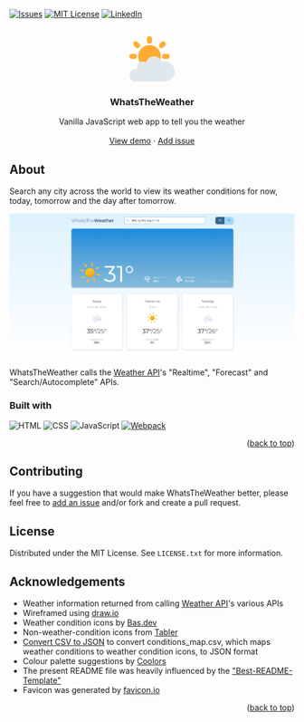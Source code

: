 <a id="readme-top"></a>

<!-- PROJECT SHIELDS -->

[![Issues][issues-shield]][issues-url]
[![MIT License][license-shield]][license-url]
[![LinkedIn][linkedin-shield]][linkedin-url]

<!-- PROJECT LOGO -->
<br />
<div align="center">
  <a href="https://github.com/henrylin03/whats-the-weather">
    <img src="./src/assets/favicon.png" alt="Logo" width="80" height="80">
  </a>

<h3 align="center">WhatsThe<b>Weather</b></h3>

  <p align="center">
    Vanilla JavaScript web app to tell you the weather
    <br />
    <br />
    <a href="https://henrylin.io/whats-the-weather/">View demo</a>
    ·
    <a href="https://github.com/henrylin03/whats-the-weather/issues/new">Add issue</a>
  </p>
</div>

<!-- ABOUT THE PROJECT -->

## About

Search any city across the world to view its weather conditions for now, today, tomorrow and the day after tomorrow.

[![Screenshot](./docs/screenshot.png)](https://henrylin.io/whats-the-weather/)

WhatsTheWeather calls the [Weather API](https://www.weatherapi.com/)'s "Realtime", "Forecast" and "Search/Autocomplete" APIs.

### Built with

![HTML](https://img.shields.io/badge/HTML-E34F26?style=for-the-badge&logo=html5&logoColor=black)
![CSS](https://img.shields.io/badge/CSS-1572B6?style=for-the-badge&logo=html5&logoColor=black)
![JavaScript](https://img.shields.io/badge/Vanilla-F7DF1E?style=for-the-badge&logo=javascript&logoColor=black)
[![Webpack](https://img.shields.io/badge/Webpack-8DD6F9?style=for-the-badge&logo=webpack&logoColor=black)](https://webpack.js.org/)

<p align="right">(<a href="#readme-top">back to top</a>)</p>

<!-- CONTRIBUTING -->

## Contributing

If you have a suggestion that would make WhatsTheWeather better, please feel free to [add an issue](https://github.com/henrylin03/whats-the-weather/issues/new) and/or fork and create a pull request.

<!-- LICENSE -->

## License

Distributed under the MIT License. See `LICENSE.txt` for more information.

## Acknowledgements

- Weather information returned from calling [Weather API](https://www.weatherapi.com/)'s various APIs
- Wireframed using [draw.io](https://app.diagrams.net/)
- Weather condition icons by [Bas.dev](https://github.com/basmilius/weather-icons)
- Non-weather-condition icons from [Tabler](https://tabler.io/icons)
- [Convert CSV to JSON](https://www.convertcsv.com/csv-to-json.htm) to convert conditions_map.csv, which maps weather conditions to weather condition icons, to JSON format
- Colour palette suggestions by [Coolors](https://coolors.co/)
- The present README file was heavily influenced by the ["Best-README-Template"](https://github.com/othneildrew/Best-README-Template)
- Favicon was generated by [favicon.io](https://favicon.io)

<p align="right">(<a href="#readme-top">back to top</a>)</p>

<!-- MARKDOWN LINKS & IMAGES -->

[issues-shield]: https://img.shields.io/github/issues/henrylin03/whats-the-weather.svg?style=for-the-badge
[issues-url]: https://github.com/henrylin03/whats-the-weather/issues
[license-shield]: https://img.shields.io/github/license/henrylin03/whats-the-weather.svg?style=for-the-badge
[license-url]: https://github.com/henrylin03/whats-the-weather/blob/main/LICENSE
[linkedin-shield]: https://img.shields.io/badge/-LinkedIn-black.svg?style=for-the-badge&logo=linkedin&colorB=555
[linkedin-url]: https://www.linkedin.com/in/henrylin03/
